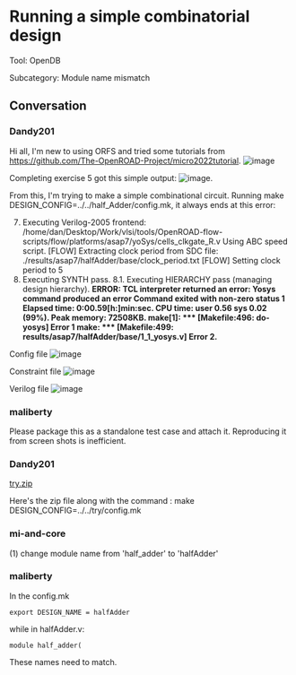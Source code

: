 # Running a simple combinatorial design

Tool: OpenDB

Subcategory: Module name mismatch

## Conversation

### Dandy201
Hi all, I'm new to using ORFS and tried some tutorials from https://github.com/The-OpenROAD-Project/micro2022tutorial. 
![image](https://github.com/The-OpenROAD-Project/OpenROAD/assets/172090682/8a6e4ccd-503a-4751-8ead-8c1c5d209890)

Completing exercise 5 got this simple output:
![image](https://github.com/The-OpenROAD-Project/OpenROAD/assets/172090682/63ead36e-c51b-456b-9526-819d76f8a209).

From this, I'm trying to make a simple combinational circuit. Running make DESIGN_CONFIG=../../half_Adder/config.mk, it always ends at this error:

7. Executing Verilog-2005 frontend: /home/dan/Desktop/Work/vlsi/tools/OpenROAD-flow-scripts/flow/platforms/asap7/yoSys/cells_clkgate_R.v
Using ABC speed script.
[FLOW] Extracting clock period from SDC file: ./results/asap7/halfAdder/base/clock_period.txt
[FLOW] Setting clock period to 5
8. Executing SYNTH pass.
8.1. Executing HIERARCHY pass (managing design hierarchy).
**ERROR: TCL interpreter returned an error: Yosys command produced an error
Command exited with non-zero status 1
Elapsed time: 0:00.59[h:]min:sec. CPU time: user 0.56 sys 0.02 (99%). Peak memory: 72508KB.
make[1]: *** [Makefile:496: do-yosys] Error 1
make: *** [Makefile:499: results/asap7/halfAdder/base/1_1_yosys.v] Error 2.**

Config file
![image](https://github.com/The-OpenROAD-Project/OpenROAD/assets/172090682/324abeb8-c78c-42a6-906f-811f9c4134b6)

Constraint file
![image](https://github.com/The-OpenROAD-Project/OpenROAD/assets/172090682/c305c964-35a7-4fae-b038-7cbb9539f98d)

Verilog file
![image](https://github.com/The-OpenROAD-Project/OpenROAD/assets/172090682/fe9cc773-67be-4235-a4b5-b66b06dee795)





### maliberty
Please package this as a standalone test case and attach it.  Reproducing it from screen shots is inefficient.

### Dandy201
[try.zip](https://github.com/user-attachments/files/15751707/try.zip)

Here's the  zip file along with the command : make DESIGN_CONFIG=../../try/config.mk


### mi-and-core
(1) change module name from 'half_adder' to 'halfAdder'


### maliberty
In the config.mk
```
export DESIGN_NAME = halfAdder
```
while in halfAdder.v:
```
module half_adder(
```
These names need to match.

